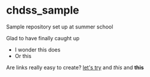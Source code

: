 # chdss_sample
Sample repository set up at summer school

Glad to have finally caught up

- I wonder this does
- Or this

Are links really easy to create? [let's try](https://www.arsenal.com) and *this* and **this**
